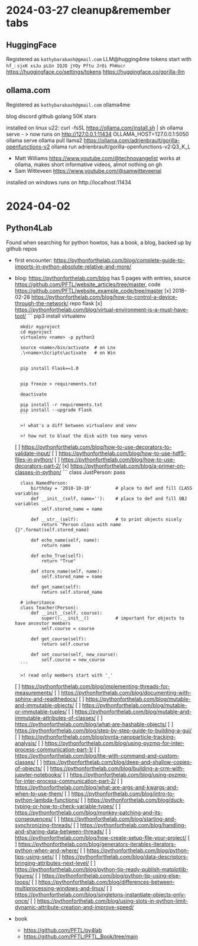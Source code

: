 # 2024-03-27 cleanup&remember tabs

## HuggingFace

Registered as `kathybarabash@gmail.com`
LLM@hugging4me
tokens start with `hf_`:  `sjxK xsJu pLGn IQJO jYOy Pftu JrOi PhHocr`
https://huggingface.co/settings/tokens
https://huggingface.co/gorilla-llm


## ollama.com
Registered as `kathybarabash@gmail.com`
ollama4me

blog
discord
github
	golang
	50K stars

installed on linux u22:
curl -fsSL https://ollama.com/install.sh | sh
ollama serve - > now runs on http://127.0.0.1:11434
OLLAMA_HOST=127.0.0.1:5050 ollama serve
ollama pull llama2
https://ollama.com/adrienbrault/gorilla-openfunctions-v2 ollama run adrienbrault/gorilla-openfunctions-v2:Q3_K_L

- Matt Williams https://www.youtube.com/@technovangelist works at ollama, makes short informative videos, almot nothing on gh
- Sam Witteveen https://www.youtube.com/@samwitteveenai 

installed on windows
runs on http://localhost:11434


# 2024-04-02

## Python4Lab
Found when searching for python howtos, has a book, a blog, backed up by github repos

- first encounter: https://pythonforthelab.com/blog/complete-guide-to-imports-in-python-absolute-relative-and-more/
- blog: https://pythonforthelab.com/blog has 5 pages with entries, source https://github.com/PFTL/website_articles/tree/master, code https://github.com/PFTL/website_example_code/tree/master
	[x]  2018-02-28 https://pythonforthelab.com/blog/how-to-control-a-device-through-the-network/
		repo flask
	[x]  https://pythonforthelab.com/blog/virtual-environment-is-a-must-have-tool/
		```
		pip3 install virtualenv
		
		mkdir myproject
		cd myproject
		virtualenv <name> -p python3
		
		source <name>/bin/activate	# on Lnx
		.\<name>\Scripts\activate	# on Win
		
		
		pip install Flask==1.0
		
		
		pip freeze > requirements.txt
		
		deactivate
		
		pip install -r requirements.txt
		pip install --upgrade Flask
		```
		
		>! what's a diff between virtualenv and venv
		
		>! how not to bloat the disk with too many venvs
		
	[ ]  https://pythonforthelab.com/blog/how-to-use-decorators-to-validate-input/
	[ ]  https://pythonforthelab.com/blog/how-to-use-hdf5-files-in-python/
	[ ]  https://pythonforthelab.com/blog/how-to-use-decorators-part-2/
	[x]  https://pythonforthelab.com/blog/a-primer-on-classes-in-python/
		```
		class JustPerson:
			pass
			
		class NamedPerson:
			birthday = '2010-10-10'			# place to def and fill CLASS variables
			def __init__(self, name=''):	# place to def and fill OBJ variables
				self.stored_name = name
		
			def __str__(self):				# to print objects nicely
				return "Person class with name {}".format(self.stored_name)		
				
			def echo_name(self, name):
				return name
				
			def echo_True(self):
				return "True"
				
			def store_name(self, name):
				self.stored_name = name

			def get_name(self):
				return self.stored_name
				
		# inheritance
		class Teacher(Person):
			def __init__(self, course):
				super().__init__()			# important for objects to have ancestor members
				self.course = course

			def get_course(self):
				return self.course

			def set_course(self, new_course):
				self.course = new_course
		```
		
		>! read only members start with '_'
		
	[ ]  https://pythonforthelab.com/blog/implementing-threads-for-measurements/
	[ ]  https://pythonforthelab.com/blog/documenting-with-sphinx-and-readthedocs/
	[ ]  https://pythonforthelab.com/blog/mutable-and-immutable-objects/
	[ ]  https://pythonforthelab.com/blog/mutable-or-immutable-tuples/
	[ ]  https://pythonforthelab.com/blog/mutable-and-immutable-attributes-of-classes/
	[ ]  https://pythonforthelab.com/blog/what-are-hashable-objects/
	[ ]  https://pythonforthelab.com/blog/step-by-step-guide-to-building-a-gui/
	[ ]  https://pythonforthelab.com/blog/pynta-nanoparticle-tracking-analysis/
	[ ]  https://pythonforthelab.com/blog/using-pyzmq-for-inter-process-communication-part-1/
	[ ]  https://pythonforthelab.com/blog/the-with-command-and-custom-classes/
	[ ]  https://pythonforthelab.com/blog/deep-and-shallow-copies-of-objects/
	[ ]  https://pythonforthelab.com/blog/building-a-crm-with-jupyter-notebooks/
	[ ]  https://pythonforthelab.com/blog/using-pyzmq-for-inter-process-communication-part-2/
	[ ]  https://pythonforthelab.com/blog/what-are-args-and-kwargs-and-when-to-use-them/
	[ ]  https://pythonforthelab.com/blog/intro-to-python-lambda-functions/
	[ ]  https://pythonforthelab.com/blog/duck-typing-or-how-to-check-variable-types/
	[ ]  https://pythonforthelab.com/blog/monkey-patching-and-its-consequences/
	[ ]  https://pythonforthelab.com/blog/starting-and-synchronizing-threads/
	[ ]  https://pythonforthelab.com/blog/handling-and-sharing-data-between-threads/
	[ ]  https://pythonforthelab.com/blog/how-create-setup-file-your-project/
	[ ]  https://pythonforthelab.com/blog/generators-iterables-iterators-python-when-and-where/
	[ ]  https://pythonforthelab.com/blog/python-tips-using-sets/
	[ ]  https://pythonforthelab.com/blog/data-descriptors-bringing-attributes-next-level/
	[ ]  https://pythonforthelab.com/blog/python-tip-ready-publish-matplotlib-figures/
	[ ]  https://pythonforthelab.com/blog/python-tip-using-else-loops/
	[ ]  https://pythonforthelab.com/blog/differences-between-multiprocessing-windows-and-linux/
	[ ]  https://pythonforthelab.com/blog/singletons-instantiate-objects-only-once/	
	[ ] https://pythonforthelab.com/blog/using-slots-in-python-limit-dynamic-attribute-creation-and-improve-speed/
	
	
- book	
	- https://github.com/PFTL/py4lab
	- https://github.com/PFTL/PFTL_Book/tree/main


	